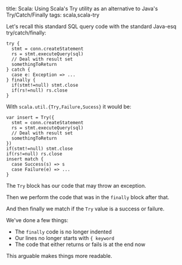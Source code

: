 title: Scala: Using Scala's Try utility as an alternative to Java's Try/Catch/Finally
tags: scala,scala-try

Let's recall this standard SQL query code with the standard Java-esq try/catch/finally:

    try {
      stmt = conn.createStatement
      rs = stmt.executeQuery(sql)
      // Deal with result set
      somethingToReturn
    } catch {
      case e: Exception => ...
    } finally {
      if(stmt!=null) stmt.close
      if(rs!=null) rs.close  
    }

With `scala.util.{Try,Failure,Sucess}` it would be:

    var insert = Try({
      stmt = conn.createStatement
      rs = stmt.executeQuery(sql)
      // Deal with result set
      somethingToReturn
    })
    if(stmt!=null) stmt.close
    if(rs!=null) rs.close  
    insert match {
      case Success(s) => s
      case Failure(e) => ...
    }

The `Try` block has our code that may throw an exception.

Then we perform the code that was in the `finally` block after that.

And then finally we match if the `Try` value is a success or failure.

We've done a few things:

* The `finally` code is no longer indented
* Our lines no longer starts with `{ keyword`
* The code that either returns or fails is at the end now

This arguable makes things more readable.
